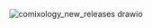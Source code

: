 ![comixology_new_releases drawio](https://user-images.githubusercontent.com/97479656/213225871-5c52babb-efeb-4434-8f30-ca7d6c6fa064.png)
